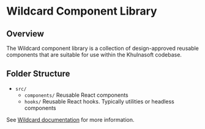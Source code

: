 # Wildcard Component Library

## Overview

The Wildcard component library is a collection of design-approved reusable components that are suitable for use within the Khulnasoft codebase.

## Folder Structure

- `src/`
  - `components/`
    Reusable React components
  - `hooks/`
    Reusable React hooks. Typically utilities or headless components

See [Wildcard documentation](https://docs-legacy.sourcegraph.com/dev/background-information/web/wildcard) for more information.
